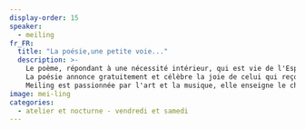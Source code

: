 ```yaml
---
display-order: 15
speaker:
  - meiling
fr_FR:
  title: "La poésie,une petite voie..."
  description: >-
    Le poème, répondant à une nécessité intérieur, qui est vie de l'Esprit, laisse prendre forme par sa parole une perception de l'être au monde, à la vérité de la vie.
    La poésie annonce gratuitement et célèbre la joie de celui qui reçoit la vie inépuisable, parce que la louange ouvre à autre que soi, unit êtres et univers. Ainsi este-lle entendue comme parole sacrée. C'est a dire éclairée, pour être offerte en nourriture spirituelle à l'inquiétude d'un monde qui peut empêcher l'homme d'être homme. Dans son dernier manuscrit. Simon Weil rappelle qu'il est de l'ordre de l'humain de satisfaire les besoins terrestres et l'âme a des besoins qui, lorsqu'ils ne sont pas satisfaits, la mettent dans un état analogue à l'état d'un corps affamé et mutilé. Porte parole, le poète est porteur d'un souffle venu de la petite source de l'espérance. Sans que cela paraisse, la vertu du langage poétique est de laisser entendre surgir d'une histoire humaine le souffle d'un fin silence d'une parole qui touche l'âme et le cœur.<br>
    Meiling est passionnée par l'art et la musique, elle enseigne le chinois. Pendant la nocturne elle proposera des poèmes en chinois et dans la journée des calligraphies personnalisées.
image: mei-ling
categories:
  - atelier et nocturne - vendredi et samedi
---
```

